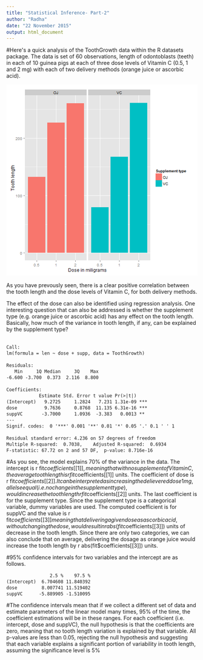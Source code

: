 ```yaml
---
title: "Statistical Inference- Part-2"
author: "Radha"
date: "22 November 2015"
output: html_document
---
```

#Here's a quick analysis of the ToothGrowth data within the R datasets package. The data is set of 60 observations, length of odontoblasts (teeth) in each of 10 guinea pigs at each of three dose levels of Vitamin C (0.5, 1 and 2 mg) with each of two delivery methods (orange juice or ascorbic acid).

![plot of chunk unnamed-chunk-1](Statistical_Inference-_part2.html-figure/unnamed-chunk-1-1.png) 

As you have prevously seen, there is a clear positive correlation between the tooth length and the dose levels of Vitamin C, for both delivery methods.

The effect of the dose can also be identified using regression analysis. One interesting question that can also be addressed is whether the supplement type (e.g. orange juice or ascorbic acid) has any effect on the tooth length. Basically, how much of the variance in tooth length, if any, can be explained by the supplement type?


```

Call:
lm(formula = len ~ dose + supp, data = ToothGrowth)

Residuals:
   Min     1Q Median     3Q    Max 
-6.600 -3.700  0.373  2.116  8.800 

Coefficients:
            Estimate Std. Error t value Pr(>|t|)    
(Intercept)   9.2725     1.2824   7.231 1.31e-09 ***
dose          9.7636     0.8768  11.135 6.31e-16 ***
suppVC       -3.7000     1.0936  -3.383   0.0013 ** 
---
Signif. codes:  0 '***' 0.001 '**' 0.01 '*' 0.05 '.' 0.1 ' ' 1

Residual standard error: 4.236 on 57 degrees of freedom
Multiple R-squared:  0.7038,	Adjusted R-squared:  0.6934 
F-statistic: 67.72 on 2 and 57 DF,  p-value: 8.716e-16
```

#As you see, the model explains 70% of the variance in the data. The intercept is r fit$coefficients[[1]], meaning that with no supplement of Vitamin C, the average tooth length is r fit$coefficients[[1]] units. The coefficient of dose is r fit$coefficients[[2]]. It can be interpreted as increasing the delievered dose 1 mg, all else equal (i.e. no change in the supplement type), would increase the tooth length r fit$coefficients[[2]] units. The last coefficient is for the supplement type. Since the supplement type is a categorical variable, dummy variables are used. The computed coefficient is for suppVC and the value is r fit$coefficients[[3]] meaning that delivering a given dose as ascorbic acid, without changing the dose, would result in r abs(fit$coefficients[[3]]) units of decrease in the tooth length. Since there are only two categories, we can also conclude that on average, delivering the dosage as orange juice would increase the tooth length by r abs(fit$coefficients[[3]]) units.

#95% confidence intervals for two variables and the intercept are as follows.


```
                2.5 %    97.5 %
(Intercept)  6.704608 11.840392
dose         8.007741 11.519402
suppVC      -5.889905 -1.510095
```
#The confidence intervals mean that if we collect a different set of data and estimate parameters of the linear model many times, 95% of the time, the coefficient estimations will be in these ranges. For each coefficient (i.e. intercept, dose and suppVC), the null hypothesis is that the coefficients are zero, meaning that no tooth length variation is explained by that variable. All p-values are less than 0.05, rejecting the null hypothesis and suggesting that each variable explains a significant portion of variability in tooth length, assuming the significance level is 5%

